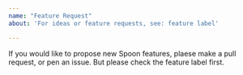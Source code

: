 ```yaml
---
name: "Feature Request"
about: 'For ideas or feature requests, see: feature label'

---
```


If you would like to propose new Spoon features, plaese make a pull request, or pen an issue. But please check the feature label first.
